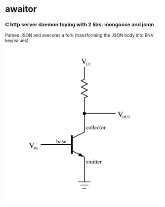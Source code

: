# awaitor

### C http server daemon toying with 2 libs: mongoose and jsmn

Parses JSON and executes a fork (transforming the JSON body into ENV key/values)

![just_like_this](this_is.png)
